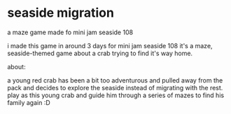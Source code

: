 # seaside migration
a maze game made fo mini jam seaside 108

i made this game in around 3 days for mini jam seaside 108
it's a maze, seaside-themed game about a crab trying to find it's way home.

about:

a young red crab has been a bit too adventurous and pulled away from the pack
and decides to explore the seaside instead of migrating with the rest. play as this
young crab and guide him through a series of mazes to find his family again :D

